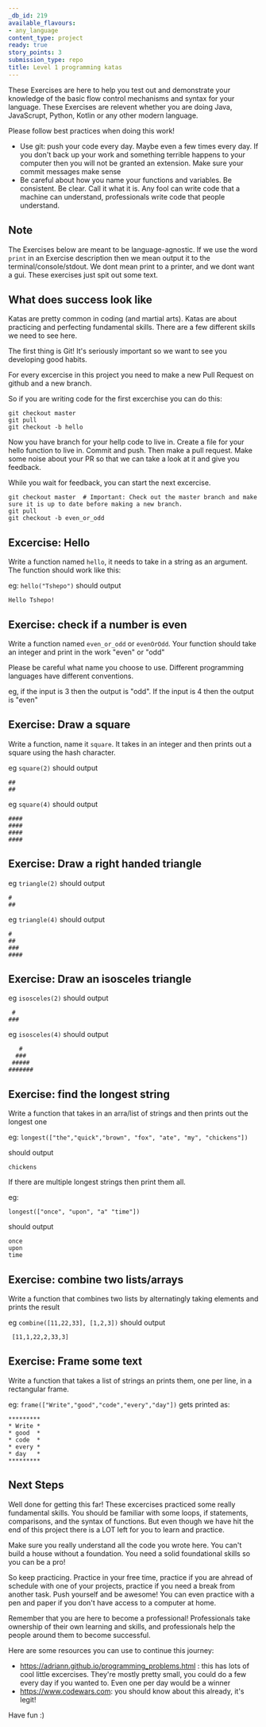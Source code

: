 ```yaml
---
_db_id: 219
available_flavours:
- any_language
content_type: project
ready: true
story_points: 3
submission_type: repo
title: Level 1 programming katas
---
```


These Exercises are here to help you test out and demonstrate your knowledge of the basic flow control mechanisms and syntax for your language. These Exercises are relevent whether you are doing Java, JavaScrupt, Python, Kotlin or any other modern language.

Please follow best practices when doing this work!

- Use git: push your code every day. Maybe even a few times every day. If you don't back up your work and something terrible happens to your computer then you will not be granted an extension. Make sure your commit messages make sense
- Be careful about how you name your functions and variables. Be consistent. Be clear. Call it what it is. Any fool can write code that a machine can understand, professionals write code that people understand.

## Note

The Exercises below are meant to be language-agnostic. If we use the word `print` in an Exercise description then we mean output it to the terminal/console/stdout. We dont mean print to a printer, and we dont want a gui. These exercises just spit out some text.

## What does success look like

Katas are pretty common in coding (and martial arts). Katas are about practicing and perfecting fundamental skills. There are a few different skills we need to see here.

The first thing is Git! It's seriously important so we want to see you developing good habits.

For every excercise in this project you need to make a new Pull Request on github and a new branch.

So if you are writing code for the first excerchise you can do this:

```
git checkout master
git pull
git checkout -b hello
```

Now you have branch for your hellp code to live in. Create a file for your hello function to live in. Commit and push. Then make a pull request. Make some noise about your PR so that we can take a look at it and give you feedback.

While you wait for feedback, you can start the next excercise.

```
git checkout master  # Important: Check out the master branch and make sure it is up to date before making a new branch.
git pull
git checkout -b even_or_odd
```

## Excercise: Hello

Write a function named `hello`, it needs to take in a string as an argument. The function should work like this:

eg: `hello("Tshepo")` should output

```
Hello Tshepo!
```

## Exercise: check if a number is even

Write a function named `even_or_odd` or `evenOrOdd`. Your function should take an integer and print in the work "even" or "odd"

Please be careful what name you choose to use. Different programming languages have different conventions.

eg, if the input is 3 then the output is "odd". If the input is 4 then the output is "even"

## Exercise: Draw a square

Write a function, name it `square`. It takes in an integer and then prints out a square using the hash character.

eg `square(2)` should output

```
##
##
```

eg `square(4)` should output

```
####
####
####
####
```

## Exercise: Draw a right handed triangle

eg `triangle(2)` should output

```
#
##
```

eg `triangle(4)` should output

```
#
##
###
####
```

## Exercise: Draw an isosceles triangle

eg `isosceles(2)` should output

```
 #
###
```

eg `isosceles(4)` should output

```
   #
  ###
 #####
#######
```

## Exercise: find the longest string

Write a function that takes in an arra/list of strings and then prints out the longest one

eg: `longest(["the","quick","brown", "fox", "ate", "my", "chickens"])`

should output

```
chickens
```

If there are multiple longest strings then print them all.

eg:

`longest(["once", "upon", "a" "time"])`

should output

```
once
upon
time
```

## Exercise: combine two lists/arrays

Write a function that combines two lists by alternatingly taking elements and prints the result

eg `combine([11,22,33], [1,2,3])` should output

```
 [11,1,22,2,33,3]
```

## Exercise: Frame some text

Write a function that takes a list of strings an prints them, one per line, in a rectangular frame.

eg: `frame(["Write","good","code","every","day"])` gets printed as:

```
*********
* Write *
* good  *
* code  *
* every *
* day   *
*********
```

## Next Steps

Well done for getting this far! These excercises practiced some really fundamental skills. You should be familiar with some loops, if statements, comparisons, and the syntax of functions. But even though we have hit the end of this project there is a LOT left for you to learn and practice.

Make sure you really understand all the code you wrote here. You can't build a house without a foundation. You need a solid foundational skills so you can be a pro!

So keep practicing. Practice in your free time, practice if you are ahread of schedule with one of your projects, practice if you need a break from another task. Push yourself and be awesome! You can even practice with a pen and paper if you don't have access to a computer at home.

Remember that you are here to become a professional! Professionals take ownership of their own learning and skills, and professionals help the people around them to become successful.

Here are some resources you can use to continue this journey:

- https://adriann.github.io/programming_problems.html : this has lots of cool little excercises. They're mostly pretty small, you could do a few every day if you wanted to. Even one per day would be a winner
- https://www.codewars.com: you should know about this already, it's legit!

Have fun :)